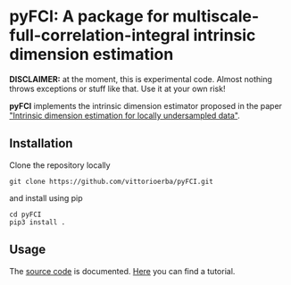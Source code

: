 # pyFCI: A package for multiscale-full-correlation-integral intrinsic dimension estimation

**DISCLAIMER:** at the moment, this is experimental code. Almost nothing throws exceptions or stuff like that. Use it at your own risk!

**pyFCI** implements the intrinsic dimension estimator proposed in the paper ["Intrinsic dimension estimation for locally undersampled data"](https://www.nature.com/articles/s41598-019-53549-9).

## Installation

Clone the repository locally

    git clone https://github.com/vittorioerba/pyFCI.git

and install using pip

    cd pyFCI
    pip3 install .

## Usage

The [source code](pyFCI/__init__.py) is documented.
[Here](./examples/Tutorial.ipynb) you can find a tutorial.
